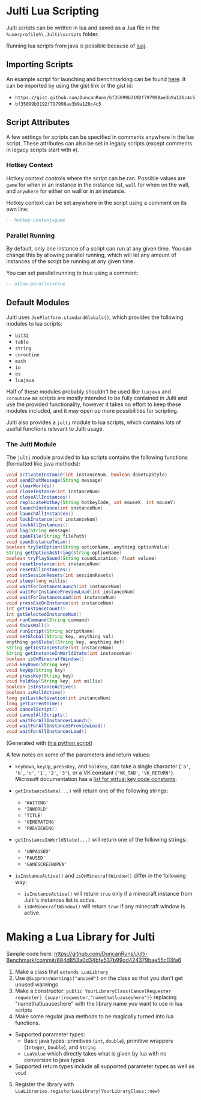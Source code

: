 # Julti Lua Scripting

Julti scripts can be written in lua and saved as a .lua file in the `%userprofile%\.Julti\scripts` folder.

Running lua scripts from java is possible because of [luaj](https://github.com/luaj/luaj).

## Importing Scripts

An example script for launching and benchmarking can be found [here](https://gist.github.com/DuncanRuns/bf35099b3192f797998ae3b9a126c4c5).
It can be imported by using the gist link or the gist id:
- `https://gist.github.com/DuncanRuns/bf35099b3192f797998ae3b9a126c4c5`
- `bf35099b3192f797998ae3b9a126c4c5`


## Script Attributes

A few settings for scripts can be specified in comments anywhere in the lua script.
These attributes can also be set in legacy scripts (except comments in legacy scripts start with `#`).

### Hotkey Context

Hotkey context controls where the script can be ran.
Possible values are `game` for when in an instance in the instance list,
`wall` for when on the wall, and `anywhere` for either on wall or in an instance.

Hotkey context can be set anywhere in the script using a comment on its own line:

```lua
-- hotkey-context=game
```

### Parallel Running

By default, only one instance of a script can run at any given time. You can change this by allowing parallel running,
which will let any amount of instances of the script be running at any given time.

You can set parallel running to true using a comment:

```lua
-- allow-parallel=true
```

## Default Modules

Julti uses `JsePlatform.standardGlobals()`, which provides the following modules to lua scripts:
- `bit32`
- `table`
- `string`
- `coroutine`
- `math`
- `io`
- `os`
- `luajava`

Half of these modules probably shouldn't be used like `luajava` and `coroutine` as scripts are mostly intended to be
fully contained in Julti and use the provided functionality, however it takes no effort to keep these modules included,
and it may open up more possibilities for scripting.

Julti also provides a `julti` module to lua scripts, which contains lots of useful functions relevant to Julti usage.

### The Julti Module

The `julti` module provided to lua scripts contains the following functions (formatted like java methods):
```java
void activateInstance(int instanceNum, boolean doSetupStyle)
void sendChatMessage(String message)
void clearWorlds()
void closeInstance(int instanceNum)
void closeAllInstances()
void replicateHotkey(String hotkeyCode, int mouseX, int mouseY)
void launchInstance(int instanceNum)
void launchAllInstances()
void lockInstance(int instanceNum)
void lockAllInstances()
void log(String message)
void openFile(String filePath)
void openInstanceToLan()
boolean trySetOption(String optionName, anything optionValue)
String getOptionAsString(String optionName)
boolean tryPlaySound(String soundLocation, float volume)
void resetInstance(int instanceNum)
void resetAllInstances()
void setSessionResets(int sessionResets)
void sleep(long millis)
void waitForInstanceLaunch(int instanceNum)
void waitForInstancePreviewLoad(int instanceNum)
void waitForInstanceLoad(int instanceNum)
void pressEscOnInstance(int instanceNum)
int getInstanceCount()
int getSelectedInstanceNum()
void runCommand(String command)
void focusWall()
void runScript(String scriptName)
void setGlobal(String key, anything val)
anything getGlobal(String key, anything def)
String getInstanceState(int instanceNum)
String getInstanceInWorldState(int instanceNum)
boolean isOnMinecraftWindow()
void keyDown(String key)
void keyUp(String key)
void pressKey(String key)
void holdKey(String key, int millis)
boolean isInstanceActive()
boolean isWallActive()
long getLastActivation(int instanceNum)
long getCurrentTime()
void cancelScript()
void cancelAllScripts()
void waitForAllInstancesLaunch()
void waitForAllInstanceSPreviewLoad()
void waitForAllInstancesLoad()
```
(Generated with [this python script](https://gist.github.com/DuncanRuns/764867339c17e713b28796a2cbb29e10))

A few notes on some of the parameters and return values:
- `keyDown`, `keyUp`, `pressKey`, and `holdKey`, can take a single character (`'a'`, `'b'`, `'c'`, `'1'`, `'2'`, `'3'`), or a VK constant (`'VK_TAB'`, `'VK_RETURN'`). Microsoft documentation has a [list for virtual key code constants](https://learn.microsoft.com/en-us/windows/win32/inputdev/virtual-key-codes).


- `getInstanceState(...)` will return one of the following strings:
  - `'WAITING'`
  - `'INWORLD'`
  - `'TITLE'`
  - `'GENERATING'`
  - `'PREVIEWING'`


- `getInstanceInWorldState(...)` will return one of the following strings:
  - `'UNPAUSED'`
  - `'PAUSED'`
  - `'GAMESCREENOPEN'`


- `isInstanceActive()` and `isOnMinecraftWindow()` differ in the following way: 
  - `isInstanceActive()` will return `true` only if a minecraft instance from Julti's instances list is active.
  - `isOnMinecraftWindow()` will return `true` if any minecraft window is active.

# Making a Lua Library for Julti
Sample code here:
https://github.com/DuncanRuns/Julti-Benchmark/commit/884d853a0d34bfe537b99cd424379bae55c03fa6

1. Make a class that `extends LuaLibrary`
2. Use `@SuppressWarnings("unused")` on the class so that you don't get unused warnings
3. Make a constructor: `public YourLibraryClass(CancelRequester requester) {super(requester,"namethatluauseshere")}` replacing "namethatluauseshere" with the library name you want to use in lua scripts
4. Make some regular java methods to be magically turned into lua functions.
  - Supported parameter types:
    - Basic java types: primitives (`int`, `double`), primitive wrappers (`Integer`, `Double`),  and `String`
    - `LuaValue` which directly takes what is given by lua with no conversion to java types
- Supported return types include all supported parameter types as well as `void`
5. Register the library with `LuaLibraries.registerLuaLibrary(YourLibraryClass::new)`